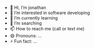 - 👋 Hi, I’m jonathan
- 👀 I’m interested in software developing
- 🌱 I’m currently learning 
- 💞️ I’m searching
- 📫 How to reach me (call or text me)
- 😄 Pronouns: ...
- ⚡ Fun fact: ...
